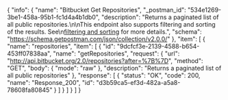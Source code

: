 {
  "info": {
    "name": "Bitbucket Get Repositories",
    "_postman_id": "534e1269-3be1-458a-95b1-fc1d4a4b1db0",
    "description": "Returns a paginated list of all public repositories.\n\nThis endpoint also supports filtering and sorting of the results. See\n[filtering and sorting](../meta/filtering) for more details.",
    "schema": "https://schema.getpostman.com/json/collection/v2.0.0/"
  },
  "item": [
    {
      "name": "repositories",
      "item": [
        {
          "id": "9dcfcf3e-2139-4588-b654-453ff07838aa",
          "name": "getRepositories",
          "request": {
            "url": "http://api.bitbucket.org/2.0/repositories?after=%7B%7D",
            "method": "GET",
            "body": {
              "mode": "raw"
            },
            "description": "Returns a paginated list of all public repositories"
          },
          "response": [
            {
              "status": "OK",
              "code": 200,
              "name": "Response_200",
              "id": "d3b59ca5-ef3d-482a-a5a8-78608fa80845"
            }
          ]
        }
      ]
    }
  ]
}